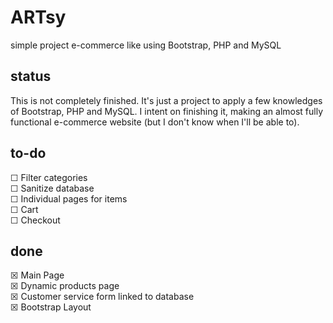 # ARTsy

simple project e-commerce like using Bootstrap, PHP and MySQL

## status

This is not completely finished. 
It's just a project to apply a few knowledges of Bootstrap, PHP and MySQL. I intent on finishing it, making an almost fully functional e-commerce website (but I don't know when I'll be able to).


## to-do
☐ Filter categories  
☐ Sanitize database  
☐ Individual pages for items  
☐ Cart  
☐ Checkout  



## done
☒ Main Page  
☒ Dynamic products page  
☒ Customer service form linked to database  
☒ Bootstrap Layout



